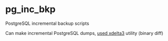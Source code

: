 # pg_inc_bkp
PostgreSQL incremental backup scripts

Can make incremental PostgreSQL dumps, [used xdelta3](https://en.wikipedia.org/wiki/Xdelta) utility (binary diff)


